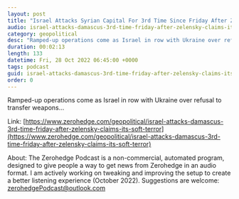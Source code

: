 ```yaml
---
layout: post
title: "Israel Attacks Syrian Capital For 3rd Time Since Friday After Zelensky Claims It's Soft On Terror"
audio: israel-attacks-damascus-3rd-time-friday-after-zelensky-claims-its-soft-terror-0
category: geopolitical
desc: "Ramped-up operations come as Israel in row with Ukraine over refusal to transfer weapons..."
duration: 00:02:13
length: 133
datetime: Fri, 28 Oct 2022 06:45:00 +0000
tags: podcast
guid: israel-attacks-damascus-3rd-time-friday-after-zelensky-claims-its-soft-terror-0
order: 0
---
```

Ramped-up operations come as Israel in row with Ukraine over refusal to transfer weapons...

Link: [https://www.zerohedge.com/geopolitical/israel-attacks-damascus-3rd-time-friday-after-zelensky-claims-its-soft-terror](https://www.zerohedge.com/geopolitical/israel-attacks-damascus-3rd-time-friday-after-zelensky-claims-its-soft-terror)

About: The Zerohedge Podcast is a non-commercial, automated program, designed to give people a way to get news from Zerohedge in an audio format.  I am actively working on tweaking and improving the setup to create a better listening experience (October 2022).  Suggestions are welcome: [zerohedgePodcast@outlook.com](mailto:zerohedgePodcast@outlook.com)